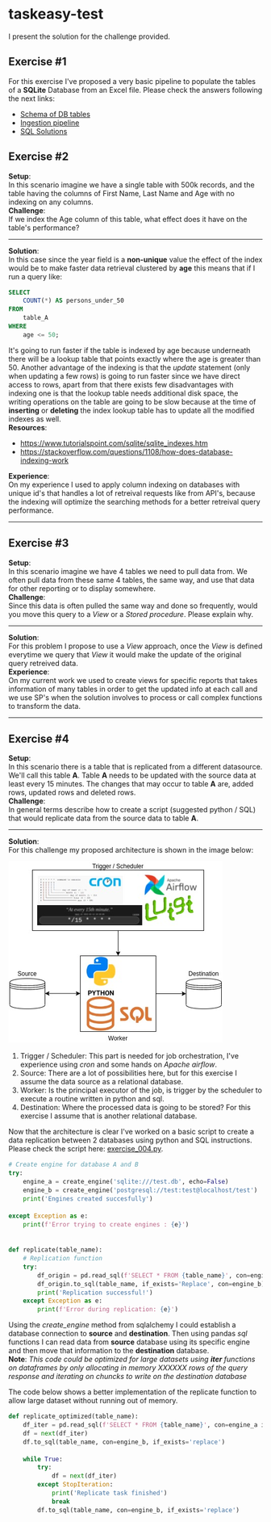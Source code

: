# taskeasy-test
I present the solution for the challenge provided.
## Exercise #1
For this exercise I've proposed a very basic pipeline to populate the tables of a **SQLite** Database from an Excel file. Please check the answers following the next links:
* [Schema of DB tables](Schemas.sql)
* [Ingestion pipeline](exercise_001.py)
* [SQL Solutions](exercise_001.ipynb)

## Exercise #2
**Setup**:  
In this scenario imagine we have a single table with 500k records, and the table having the columns of First Name, Last Name and Age with no indexing on any columns.  
**Challenge**:  
If we index the Age column of this table, what effect does it have on the table's performance? 

---

**Solution**:  
In this case since the year field is a **non-unique** value the effect of the index would be to make faster data retrieval clustered by **age** this means that if I run a query like:
~~~~sql
SELECT
    COUNT(*) AS persons_under_50
FROM
    table_A
WHERE
    age <= 50;
~~~~ 
It's going to run faster if the table is indexed by age because underneath there will be a lookup table that points exactly where the age is greater than 50. Another advantage of the indexing is that the *update* statement (only when updating a few rows) is going to run faster since we have direct access to rows, apart from that there exists few disadvantages with indexing one is that the lookup table needs additional disk space, the writing operations on the table are going to be slow because at the time of **inserting** or **deleting** the index lookup table has to update all the modified indexes as well.  
**Resources**:  
* https://www.tutorialspoint.com/sqlite/sqlite_indexes.htm
* https://stackoverflow.com/questions/1108/how-does-database-indexing-work

**Experience**:  
On my experience I used to apply column indexing on databases with unique id's that handles a lot of retreival requests like from API's, because the indexing will optimize the searching methods for a better retreival query performance.

---

## Exercise #3
**Setup**:  
In this scenario imagine we have 4 tables we need to pull data from. We often pull data from these same 4 tables, the same way, and use that data for other reporting or to display somewhere.  
**Challenge**:  
Since this data is often pulled the same way and done so frequently, would you move this query to a *View* or a *Stored procedure*. Please explain why.  

----

**Solution**:  
For this problem I propose to use a *View* approach, once the *View* is defined everytime we query that *View* it would make the update of the original query retreived data.  
**Experience**:  
On my current work we used to create views for specific reports that takes information of many tables in order to get the updated info at each call and we use SP's when the solution involves to process or call complex functions to transform the data.       
 
----

## Exercise #4
**Setup**:  
In this scenario there is a table that is replicated from a different datasource. We'll call this table **A**. Table **A** needs to be updated with the source data at least every 15 minutes. The changes that may occur to table **A** are, added rows, updated rows and deleted rows.  
**Challenge**:  
In general terms describe how to create a script (suggested python / SQL) that would replicate data from the source data to table **A**.  

---

**Solution**:  
For this challenge my proposed architecture is shown in the image below:

![Replicate](Replicate.jpg)  

1. Trigger / Scheduler: This part is needed for job orchestration, I've experience using *cron* and some hands on *Apache airflow*.
2. Source: There are a lot of possibilities here, but for this exercise I assume the data source as a relational database.
3. Worker: Is the principal executor of the job, is trigger by the scheduler to execute a routine written in python and sql.
4. Destination: Where the processed data is going to be stored? For this exercise I assume that is another relational database. 

Now that the architecture is clear I've worked on a basic script to create a data replication between 2 databases using python and SQL instructions. Please check the script here: [exercise_004.py](exercise_004.py).  
~~~~python
# Create engine for database A and B
try:
    engine_a = create_engine('sqlite:///test.db', echo=False)
    engine_b = create_engine('postgresql://test:test@localhost/test')
    print('Engines created succesfully')
    
except Exception as e:
    print(f'Error trying to create engines : {e}')
        

def replicate(table_name):
    # Replication function
    try:
        df_origin = pd.read_sql(f'SELECT * FROM {table_name}', con=engine_a)
        df_origin.to_sql(table_name, if_exists='Replace', con=engine_b)
        print('Replication successful!')
    except Exception as e:
        print(f'Error during replication: {e}')
~~~~
Using the *create_engine* method from sqlalchemy I could establish a database connection to **source** and **destination**. Then using pandas *sql* functions I can read data from **source** database using its specific engine and then move that information to the **destination** database.  
**Note**: *This code could be optimized for large datasets using **iter** functions on dataframes by only allocating in memory XXXXXX rows of the query response and iterating on chuncks to write on the destination database* 

The code below shows a better implementation of the replicate function to allow large dataset without running out of memory.
~~~~python
def replicate_optimized(table_name):
    df_iter = pd.read_sql(f'SELECT * FROM {table_name}', con=engine_a iterator=True, chunksize=100000)
    df = next(df_iter)
    df.to_sql(table_name, con=engine_b, if_exists='replace')

    while True:
        try:
            df = next(df_iter)
        except StopIteration:
            print('Replicate task finished')
            break
        df.to_sql(table_name, con=engine_b, if_exists='replace')
~~~~
